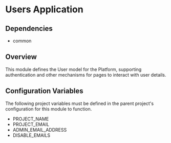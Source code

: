 # Users Application

## Dependencies
* common

## Overview
This module defines the User model for the Platform, supporting authentication and other mechanisms for pages to
interact with user details.

## Configuration Variables
The following project variables must be defined in the parent project's configuration for this module to function.

* PROJECT_NAME
* PROJECT_EMAIL
* ADMIN_EMAIL_ADDRESS
* DISABLE_EMAILS
